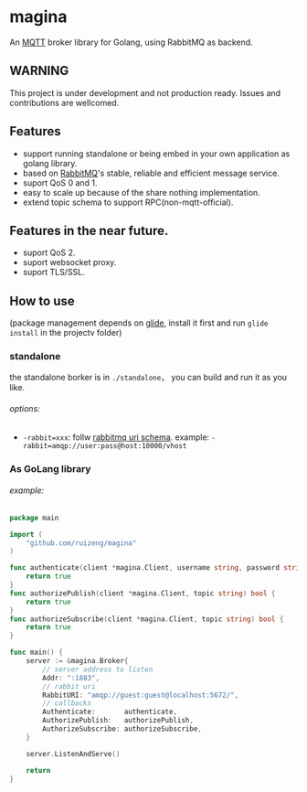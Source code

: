 # magina
An [MQTT](http://mqtt.org) broker library for Golang, using RabbitMQ as backend.

## WARNING
This project is under development and not production ready. Issues and contributions are wellcomed.

## Features

* support running standalone or being embed in your own application as golang library.
* based on [RabbitMQ](http://www.rabbitmq.com)'s stable, reliable and efficient message service.
* suport QoS 0 and 1.
* easy to scale up because of the share nothing implementation. 
* extend topic schema to support RPC(non-mqtt-official).

## Features in the near future.

* suport QoS 2.
* suport websocket proxy.
* suport TLS/SSL.

## How to use 

(package management depends on [glide](https://github.com/Masterminds/glide), install it first and run `glide install` in the projectv folder)

### standalone

the standalone borker is in ```./standalone```， you can build and run it as you like.

###### options:
* `-rabbit=xxx`: follw [rabbitmq uri schema](http://www.rabbitmq.com/uri-spec.html). example: `-rabbit=amqp://user:pass@host:10000/vhost`

### As GoLang library

###### example: 

``` Go
package main

import (
	"github.com/ruizeng/magina"
)

func authenticate(client *magina.Client, username string, password string) bool {
	return true
}
func authorizePublish(client *magina.Client, topic string) bool {
	return true
}
func authorizeSubscribe(client *magina.Client, topic string) bool {
	return true
}

func main() {
	server := &magina.Broker{
		// server address to listen
		Addr: ":1883",
		// rabbit uri
		RabbitURI: "amqp://guest:guest@localhost:5672/",
		// callbacks
		Authenticate:       authenticate,
		AuthorizePublish:   authorizePublish,
		AuthorizeSubscribe: authorizeSubscribe,
	}

	server.ListenAndServe()

	return
}


```

